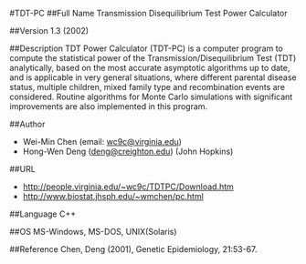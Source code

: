 #TDT-PC
##Full Name
Transmission Disequilibrium Test Power Calculator

##Version
1.3 (2002)

##Description
TDT Power Calculator (TDT-PC) is a computer program to compute the statistical power of the Transmission/Disequilibrium Test (TDT) analytically, based on the most accurate asymptotic algorithms up to date, and is applicable in very general situations, where different parental disease status, multiple children, mixed family type and recombination events are considered. Routine algorithms for Monte Carlo simulations with significant improvements are also implemented in this program.

##Author
* Wei-Min Chen (email: wc9c@virginia.edu)
* Hong-Wen Deng (deng@creighton.edu) (John Hopkins)

##URL
* http://people.virginia.edu/~wc9c/TDTPC/Download.htm
* http://www.biostat.jhsph.edu/~wmchen/pc.html

##Language
C++

##OS
MS-Windows, MS-DOS, UNIX(Solaris)

##Reference
Chen, Deng (2001), Genetic Epidemiology, 21:53-67.

